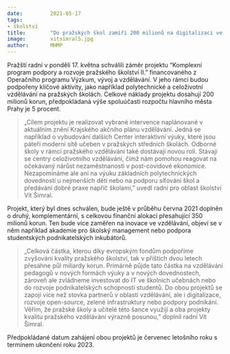 ```yaml
---
date:         2021-05-17
tags:         
- školství
title:        "Do pražských škol zamíří 200 milionů na digitalizaci ve vzdělávání a na rozvoj polytechniky"
image: 	      vitsimral5.jpg
author:       MHMP
---
```


Pražští radní v pondělí 17. května schválili záměr projektu “Komplexní program podpory a rozvoje pražského školství II.” financovaného z Operačního programu Výzkum, vývoj a vzdělávání. V jeho rámci budou podpořeny klíčové aktivity, jako například polytechnické a celoživotní vzdělávání na pražských školách. Celkové náklady projektu dosahují 200 milionů korun, předpokládaná výše spoluúčasti rozpočtu hlavního města Prahy je 5 procent.

> „Cílem projektu je realizovat vybrané intervence naplánované v aktuálním znění Krajského akčního plánu vzdělávání. Jedná se například o vybudování dalších Center interaktivní výuky, které jsou páteří moderní sítě učeben v pražských středních školách. Odborné školy v rámci pražského vzdělávání také dostávají novou roli. Stávají se centry celoživotního vzdělávání, čímž nám pomohou reagovat na očekávaný nárůst nezaměstnanosti v post-covidové ekonomice. Nezapomínáme ale ani na výuku základních polytechnických dovedností u nejmenších dětí nebo na podporu síťování škol a předávání dobré praxe napříč školami,” uvedl radní pro oblast školství Vít Šimral.

Projekt, který byl dnes schválen, bude ještě v průběhu června 2021 doplněn o druhý, komplementární, s celkovou finanční alokací přesahující 350 milionů korun. Ten bude více zaměřen na inovace ve vzdělávání, objeví se v něm například akademie pro školský management nebo podpora studentských podnikatelských inkubátorů.

> „Celková částka, kterou díky evropským fondům podpoříme zvyšování kvality pražského školství, tak v příštích dvou letech přesáhne půl miliardy korun. Primárně půjde tato částka na vzdělávání pedagogů v nových formách výuky a v nových dovednostech, zároveň ale zvládneme investovat do IT ve školních učebnách nebo do rozvoje podnikatelských schopností studentů. Do obou projektů se zapojí více než stovka partnerů v oblasti vzdělávání, ale i digitalizace, rozvoje open-source, zelené infrastruktury nebo podpory podnikání. Věřím, že pražské školy a učitelé této šance využijí a oba projekty kvalitu pražského vzdělávání výrazně posunou,” doplnil radní Vít Šimral.

Předpokládané datum zahájení obou projektů je červenec letošního roku s termínem ukončení roku 2023.


